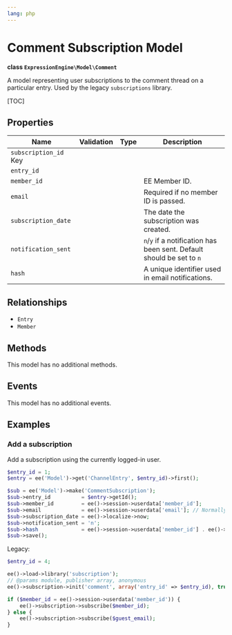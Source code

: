 ```yaml
---
lang: php
---
```


<!--
    This source file is part of the open source project
    ExpressionEngine User Guide (https://github.com/ExpressionEngine/ExpressionEngine-User-Guide)

    @link      https://expressionengine.com/
    @copyright Copyright (c) 2003-2022, Packet Tide, LLC (https://packettide.com)
    @license   https://expressionengine.com/license Licensed under Apache License, Version 2.0
-->

# Comment Subscription Model

**class `ExpressionEngine\Model\Comment`**

A model representing user subscriptions to the comment thread on a particular entry. Used by the legacy `subscriptions` library.

[TOC]

## Properties

| Name                  | Validation           | Type       | Description     |
| --------------------- | -------------------- | ---------- | --------------- |
| `subscription_id` Key |                      |            |                 |
| `entry_id`            |                      |            |                 |
| `member_id`           |                      |            | EE Member ID. |
| `email`               |                      |            | Required if no member ID is passed. |
| `subscription_date`   |                      |            | The date the subscription was created. |
| `notification_sent`   |                      |            | `n`/`y` if a notification has been sent.  Default should be set to `n` |
| `hash`                |                      |            | A unique identifier used in email notifications. |

## Relationships

- `Entry`
- `Member`

## Methods

This model has no additional methods.

## Events

This model has no additional events.

## Examples

### Add a subscription

Add a subscription using the currently logged-in user.

```php
$entry_id = 1;
$entry = ee('Model')->get('ChannelEntry', $entry_id)->first();

$sub = ee('Model')->make('CommentSubscription');
$sub->entry_id          = $entry->getId();
$sub->member_id         = ee()->session->userdata['member_id'];
$sub->email             = ee()->session->userdata['email']; // Normally omitted if member ID is included.
$sub->subscription_date = ee()->localize->now;
$sub->notification_sent = 'n';
$sub->hash              = ee()->session->userdata['member_id'] . ee()->functions->random('alnum', 8);
$sub->save();
```

Legacy:

```php
$entry_id = 4;

ee()->load->library('subscription');
// @params module, publisher array, anonymous
ee()->subscription->init('comment', array('entry_id' => $entry_id), true);

if ($member_id = ee()->session->userdata('member_id')) {
    ee()->subscription->subscribe($member_id);
} else {
    ee()->subscription->subscribe($guest_email);
}
```
